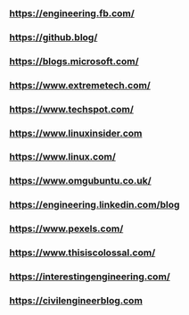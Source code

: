
### https://engineering.fb.com/

### https://github.blog/

### https://blogs.microsoft.com/

### https://www.extremetech.com/

### https://www.techspot.com/

### https://www.linuxinsider.com

### https://www.linux.com/

### https://www.omgubuntu.co.uk/

### https://engineering.linkedin.com/blog

### https://www.pexels.com/

### https://www.thisiscolossal.com/

### https://interestingengineering.com/

### https://civilengineerblog.com
